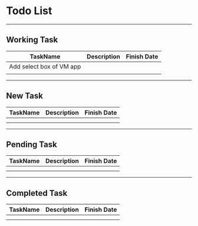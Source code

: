 # Todo List

---

## Working Task
| TaskName      | Description   | Finish Date |
| ------------- | ------------- | ------------|
| Add select box of VM app |   |  | 
|   |   |   |

---

## New Task
| TaskName      | Description   | Finish Date |
| ------------- | ------------- | ------------|
|   |   |             | 
|   |   |   |

---

## Pending Task
| TaskName      | Description   | Finish Date |
| ------------- | ------------- | ------------|
|   |   |             | 
|   |   |   |


---

## Completed Task
| TaskName      | Description   | Finish Date |
| ------------- | ------------- | ------------|
|   |   |             | 
|   |   |   |